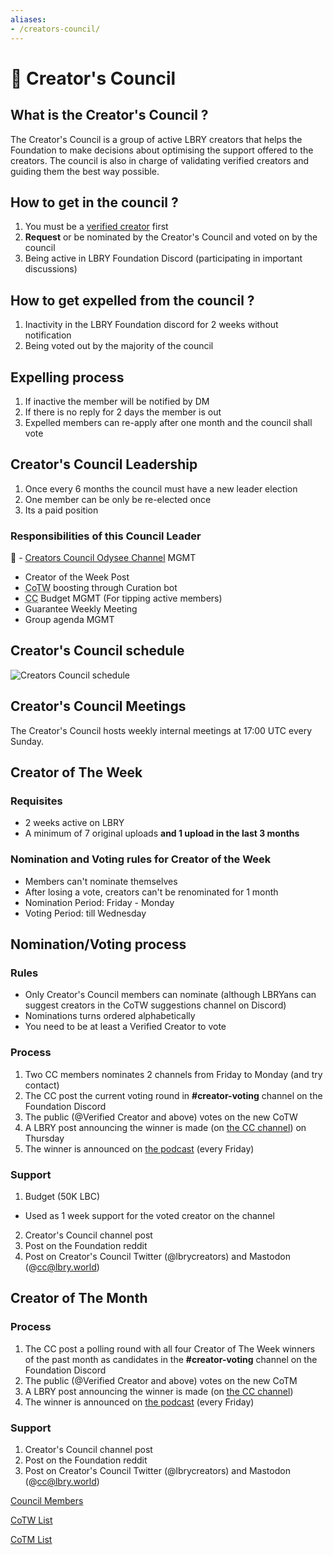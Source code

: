 ```yaml
---
aliases:
- /creators-council/
---
```



# 🎥 Creator's Council

## What is the Creator's Council ?

The Creator's Council is a group of active LBRY creators that helps the Foundation to make decisions about optimising the support offered to the creators. The council is also in charge of validating verified creators and guiding them the best way possible.

## How to get in the council ?

1. You must be a [verified creator](/verified) first
2. **Request** or be nominated by the Creator's Council and voted on by the council
3. Being active in LBRY Foundation Discord (participating in important discussions)

## How to get expelled from the council ?

1. Inactivity in the LBRY Foundation discord for 2 weeks without notification
2. Being voted out by the majority of the council

## Expelling process

1. If inactive the member will be notified by DM
2. If there is no reply for 2 days the member is out
3. Expelled members can re-apply after one month and the council shall vote

## Creator's Council Leadership

1. Once every 6 months the council must have a new leader election
2. One member can be only be re-elected once
3. Its a paid position

### **Responsibilities of this Council Leader**

🦾 - [Creators Council Odysee Channel](https://odysee.com/@cc:c4) MGMT
- Creator of the Week Post
- <abbr title="Creator of The Week">CoTW</abbr> boosting through Curation bot
- <abbr title="Creator's Council">CC</abbr> Budget MGMT (For tipping active members)
- Guarantee Weekly Meeting
- Group agenda MGMT

## Creator's Council schedule

![Creators Council schedule](https://i.ibb.co/d2HcpsP/Untitled-Diagram-3.png)

## Creator's Council Meetings
The Creator's Council hosts weekly internal meetings at 17:00 UTC every Sunday.

## Creator of The Week

### Requisites

- 2 weeks active on LBRY
- A minimum of 7 original uploads **and 1 upload in the last 3 months**

### Nomination and Voting rules for Creator of the Week

- Members can't nominate themselves
- After losing a vote, creators can't be renominated for 1 month
- Nomination Period: Friday - Monday
- Voting Period: till Wednesday

## Nomination/Voting process

### Rules

- Only Creator's Council members can nominate (although LBRYans can suggest creators in the CoTW suggestions channel on Discord)
- Nominations turns ordered alphabetically
- You need to be at least a Verified Creator to vote

### Process

1. Two CC members nominates 2 channels from Friday to Monday (and try contact)
2. The CC post the current voting round in **#creator-voting** channel on the Foundation Discord
3. The public (@Verified Creator and above) votes on the new CoTW
4. A LBRY post announcing the winner is made (on [the CC channel](https://odysee.com/@cc:c4/)) on Thursday
5. The winner is announced on [the podcast](https://odysee.com/@LBRYFoundationPodcast:f) (every Friday)

### Support

1. Budget (50K LBC)
- Used as 1 week support for the voted creator on the channel
2. Creator's Council channel post
3. Post on the Foundation reddit
4. Post on Creator's Council Twitter (@lbrycreators) and Mastodon (@cc@lbry.world)

## Creator of The Month

### Process
1. The CC post a polling round with all four Creator of The Week winners of the past month as candidates in the **#creator-voting** channel on the Foundation Discord
2. The public (@Verified Creator and above) votes on the new CoTM
3. A LBRY post announcing the winner is made (on [the CC channel](https://odysee.com/@cc:c4/))
4. The winner is announced on [the podcast](https://odysee.com/@LBRYFoundationPodcast:f) (every Friday)

### Support
1. Creator's Council channel post
2. Post on the Foundation reddit
3. Post on Creator's Council Twitter (@lbrycreators) and Mastodon (@cc@lbry.world)

[Council Members](https://www.notion.so/5ccd854095964c328ea87bcb2d8e6cd2)

[CoTW List](/governance/creators-council/cotw/)

[CoTM List](/governance/creators-council/cotm/)
